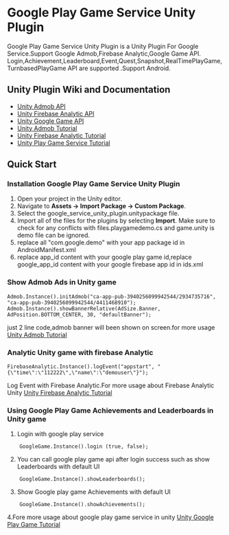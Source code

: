 Google Play Game Service Unity Plugin
==============================
Google Play Game Service Unity Plugin is a Unity Plugin For Google Service.Support Google Admob,Firebase Analytic,Google Game API. Login,Achievement,Leaderboard,Event,Quest,Snapshot,RealTimePlayGame,TurnbasedPlayGame API are supported .Support Android.

## Unity Plugin Wiki and Documentation
* [Unity Admob API](https://github.com/unity-plugins/google-play-game-service-unity-plugin/wiki/Admob-Unity-Plugin-API)
* [Unity Firebase Analytic API](https://github.com/unity-plugins/google-play-game-service-unity-plugin/wiki/Firebase-Analytic-Unity-Plugin-API)
* [Unity Google Game API](https://github.com/unity-plugins/google-play-game-service-unity-plugin/wiki/Unity-Google-Game-API)
* [Unity Admob Tutorial](https://github.com/unity-plugins/google-play-game-service-unity-plugin/wiki/Admob-Unity-Plugin--Tutorial)
* [Unity Firebase Analytic Tutorial](https://github.com/unity-plugins/google-play-game-service-unity-plugin/wiki/Firebase-Analytic-Unity-Plugin-Tutorial)
* [Unity Play Game Service Tutorial](https://github.com/unity-plugins/google-play-game-service-unity-plugin/wiki/google--Play-Game-Service-unity-plugin-Tutorial)

## Quick Start

### Installation Google Play Game Service Unity Plugin
1. Open your project in the Unity editor.
2. Navigate to **Assets -> Import Package -> Custom Package**.
3. Select the google_service_unity_plugin.unitypackage file.
4. Import all of the files for the plugins by selecting **Import**. Make sure
   to check for any conflicts with files.playgamedemo.cs and game.unity is demo file  can be ignored.
5. replace all "com.google.demo" with your app package id in AndroidManifest.xml
6. replace app_id content with your google play game id,replace google_app_id content with your google firebase app id in ids.xml


### Show Admob Ads in Unity game

	Admob.Instance().initAdmob("ca-app-pub-3940256099942544/2934735716", "ca-app-pub-3940256099942544/4411468910");
	Admob.Instance().showBannerRelative(AdSize.Banner, AdPosition.BOTTOM_CENTER, 30, "defaultBanner");

just 2 line code,admob banner will been shown on screen.for more usage  [Unity Admob Tutorial](https://github.com/unity-plugins/google-play-game-service-unity-plugin/wiki/Admob-Unity-Plugin--Tutorial)

### Analytic Unity game with firebase Analytic

	FirebaseAnalytic.Instance().logEvent("appstart", "{\"time\":\"112222\",\"name\":\"demouser\"}");

Log Event with Firebase Analytic.For more usage about Firebase Analytic Unity  [Unity Firebase Analytic Tutorial](https://github.com/unity-plugins/google-play-game-service-unity-plugin/wiki/Firebase-Analytic-Unity-Plugin-Tutorial)

###  Using Google Play Game Achievements and Leaderboards in Unity game

1. Login with google play service
```
	GoogleGame.Instance().login (true, false);
```
2. You can call google play game api after login success such as show Leaderboards with default UI
```
	GoogleGame.Instance().showLeaderboards();
```
3. Show Google play game Achievements with default UI
```
	GoogleGame.Instance().showAchievements();
```
4.Fore more usage about google play game service in unity [Unity Google Play Game  Tutorial](https://github.com/unity-plugins/google-play-game-service-unity-plugin/wiki/google--Play-Game-Service-unity-plugin-Tutorial)